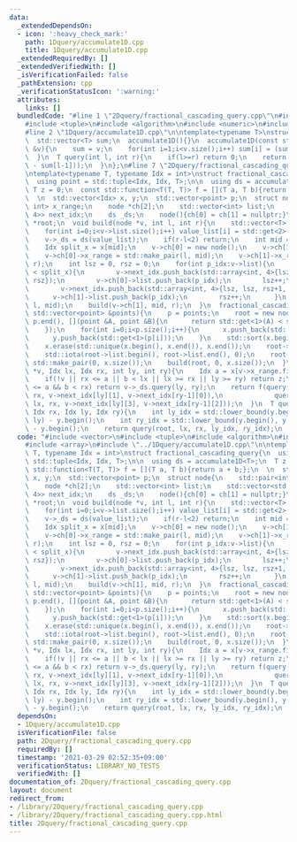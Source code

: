 ```yaml
---
data:
  _extendedDependsOn:
  - icon: ':heavy_check_mark:'
    path: 1Dquery/accumulate1D.cpp
    title: 1Dquery/accumulate1D.cpp
  _extendedRequiredBy: []
  _extendedVerifiedWith: []
  _isVerificationFailed: false
  _pathExtension: cpp
  _verificationStatusIcon: ':warning:'
  attributes:
    links: []
  bundledCode: "#line 1 \"2Dquery/fractional_cascading_query.cpp\"\n#include <vector>\n\
    #include <tuple>\n#include <algorithm>\n#include <numeric>\n#include <array>\n\
    #line 2 \"1Dquery/accumulate1D.cpp\"\n\ntemplate<typename T>\nstruct accumulate1D{\n\
    \  std::vector<T> sum;\n  accumulate1D(){}\n  accumulate1D(const std::vector<T>\
    \ &v){\n    sum = v;\n    for(int i=1;i<v.size();i++) sum[i] = (sum[i-1] + v[i]);\n\
    \  }\n  T query(int l, int r){\n    if(l>=r) return 0;\n    return (l==0?sum[r-1]:(sum[r-1]\
    \ - sum[l-1]));\n  }\n};\n#line 7 \"2Dquery/fractional_cascading_query.cpp\"\n\
    \ntemplate<typename T, typename Idx = int>\nstruct fractional_cascading_query{\n\
    \  using point = std::tuple<Idx, Idx, T>;\n\n  using ds = accumulate1D<T>;\n \
    \ T z = 0;\n  const std::function<T(T, T)> f = [](T a, T b){return a + b;};\n\
    \  \n  std::vector<Idx> x, y;\n  std::vector<point> p;\n  struct node{\n    std::pair<int,\
    \ int> x_range;\n    node *ch[2];\n    std::vector<int> list;\n    std::vector<std::array<int,\
    \ 4>> next_idx;\n    ds _ds;\n    node(){ch[0] = ch[1] = nullptr;}\n  };\n  node\
    \ *root;\n  void build(node *v, int l, int r){\n    std::vector<T> value_list(v->list.size());\n\
    \    for(int i=0;i<v->list.size();i++) value_list[i] = std::get<2>(p[v->list[i]]);\n\
    \    v->_ds = ds(value_list);\n    if(r-l<2) return;\n    int mid = (l+r)/2;\n\
    \    Idx split_x = x[mid];\n    v->ch[0] = new node();\n    v->ch[1] = new node();\n\
    \    v->ch[0]->x_range = std::make_pair(l, mid);\n    v->ch[1]->x_range = std::make_pair(mid,\
    \ r);\n    int lsz = 0, rsz = 0;\n    for(int p_idx:v->list){\n      if(std::get<0>(p[p_idx])\
    \ < split_x){\n        v->next_idx.push_back(std::array<int, 4>{lsz+1, lsz, rsz,\
    \ rsz});\n        v->ch[0]->list.push_back(p_idx);\n        lsz++;\n      }else{\n\
    \        v->next_idx.push_back(std::array<int, 4>{lsz, lsz, rsz+1, rsz});\n  \
    \      v->ch[1]->list.push_back(p_idx);\n        rsz++;\n      }\n    }\n    build(v->ch[0],\
    \ l, mid);\n    build(v->ch[1], mid, r);\n  }\n  fractional_cascading_query(const\
    \ std::vector<point> &points){\n    p = points;\n    root = new node();\n    std::sort(p.begin(),\
    \ p.end(), [](point &A, point &B){\n      return std::get<1>(A) < std::get<1>(B);\n\
    \    });\n    for(int i=0;i<p.size();i++){\n      x.push_back(std::get<0>(p[i]));\n\
    \      y.push_back(std::get<1>(p[i]));\n    }\n    std::sort(x.begin(), x.end());\n\
    \    x.erase(std::unique(x.begin(), x.end()), x.end());\n    root->list.resize(p.size());\n\
    \    std::iota(root->list.begin(), root->list.end(), 0);\n    root->x_range =\
    \ std::make_pair(0, x.size());\n    build(root, 0, x.size());\n  }\n  T query(node\
    \ *v, Idx lx, Idx rx, int ly, int ry){\n    Idx a = x[v->x_range.first], b = x[v->x_range.second-1];\n\
    \    if(!v || rx <= a || b < lx || lx >= rx || ly >= ry) return z;\n    if(lx\
    \ <= a && b < rx) return v->_ds.query(ly, ry);\n    return f(query(v->ch[0], lx,\
    \ rx, v->next_idx[ly][1], v->next_idx[ry-1][0]),\n             query(v->ch[1],\
    \ lx, rx, v->next_idx[ly][3], v->next_idx[ry-1][2]));\n  }\n  T query(Idx lx,\
    \ Idx rx, Idx ly, Idx ry){\n    int ly_idx = std::lower_bound(y.begin(), y.end(),\
    \ ly) - y.begin();\n    int ry_idx = std::lower_bound(y.begin(), y.end(), ry)\
    \ - y.begin();\n    return query(root, lx, rx, ly_idx, ry_idx);\n  }\n};\n"
  code: "#include <vector>\n#include <tuple>\n#include <algorithm>\n#include <numeric>\n\
    #include <array>\n#include \"../1Dquery/accumulate1D.cpp\"\n\ntemplate<typename\
    \ T, typename Idx = int>\nstruct fractional_cascading_query{\n  using point =\
    \ std::tuple<Idx, Idx, T>;\n\n  using ds = accumulate1D<T>;\n  T z = 0;\n  const\
    \ std::function<T(T, T)> f = [](T a, T b){return a + b;};\n  \n  std::vector<Idx>\
    \ x, y;\n  std::vector<point> p;\n  struct node{\n    std::pair<int, int> x_range;\n\
    \    node *ch[2];\n    std::vector<int> list;\n    std::vector<std::array<int,\
    \ 4>> next_idx;\n    ds _ds;\n    node(){ch[0] = ch[1] = nullptr;}\n  };\n  node\
    \ *root;\n  void build(node *v, int l, int r){\n    std::vector<T> value_list(v->list.size());\n\
    \    for(int i=0;i<v->list.size();i++) value_list[i] = std::get<2>(p[v->list[i]]);\n\
    \    v->_ds = ds(value_list);\n    if(r-l<2) return;\n    int mid = (l+r)/2;\n\
    \    Idx split_x = x[mid];\n    v->ch[0] = new node();\n    v->ch[1] = new node();\n\
    \    v->ch[0]->x_range = std::make_pair(l, mid);\n    v->ch[1]->x_range = std::make_pair(mid,\
    \ r);\n    int lsz = 0, rsz = 0;\n    for(int p_idx:v->list){\n      if(std::get<0>(p[p_idx])\
    \ < split_x){\n        v->next_idx.push_back(std::array<int, 4>{lsz+1, lsz, rsz,\
    \ rsz});\n        v->ch[0]->list.push_back(p_idx);\n        lsz++;\n      }else{\n\
    \        v->next_idx.push_back(std::array<int, 4>{lsz, lsz, rsz+1, rsz});\n  \
    \      v->ch[1]->list.push_back(p_idx);\n        rsz++;\n      }\n    }\n    build(v->ch[0],\
    \ l, mid);\n    build(v->ch[1], mid, r);\n  }\n  fractional_cascading_query(const\
    \ std::vector<point> &points){\n    p = points;\n    root = new node();\n    std::sort(p.begin(),\
    \ p.end(), [](point &A, point &B){\n      return std::get<1>(A) < std::get<1>(B);\n\
    \    });\n    for(int i=0;i<p.size();i++){\n      x.push_back(std::get<0>(p[i]));\n\
    \      y.push_back(std::get<1>(p[i]));\n    }\n    std::sort(x.begin(), x.end());\n\
    \    x.erase(std::unique(x.begin(), x.end()), x.end());\n    root->list.resize(p.size());\n\
    \    std::iota(root->list.begin(), root->list.end(), 0);\n    root->x_range =\
    \ std::make_pair(0, x.size());\n    build(root, 0, x.size());\n  }\n  T query(node\
    \ *v, Idx lx, Idx rx, int ly, int ry){\n    Idx a = x[v->x_range.first], b = x[v->x_range.second-1];\n\
    \    if(!v || rx <= a || b < lx || lx >= rx || ly >= ry) return z;\n    if(lx\
    \ <= a && b < rx) return v->_ds.query(ly, ry);\n    return f(query(v->ch[0], lx,\
    \ rx, v->next_idx[ly][1], v->next_idx[ry-1][0]),\n             query(v->ch[1],\
    \ lx, rx, v->next_idx[ly][3], v->next_idx[ry-1][2]));\n  }\n  T query(Idx lx,\
    \ Idx rx, Idx ly, Idx ry){\n    int ly_idx = std::lower_bound(y.begin(), y.end(),\
    \ ly) - y.begin();\n    int ry_idx = std::lower_bound(y.begin(), y.end(), ry)\
    \ - y.begin();\n    return query(root, lx, rx, ly_idx, ry_idx);\n  }\n};\n"
  dependsOn:
  - 1Dquery/accumulate1D.cpp
  isVerificationFile: false
  path: 2Dquery/fractional_cascading_query.cpp
  requiredBy: []
  timestamp: '2021-03-29 02:52:35+09:00'
  verificationStatus: LIBRARY_NO_TESTS
  verifiedWith: []
documentation_of: 2Dquery/fractional_cascading_query.cpp
layout: document
redirect_from:
- /library/2Dquery/fractional_cascading_query.cpp
- /library/2Dquery/fractional_cascading_query.cpp.html
title: 2Dquery/fractional_cascading_query.cpp
---
```

